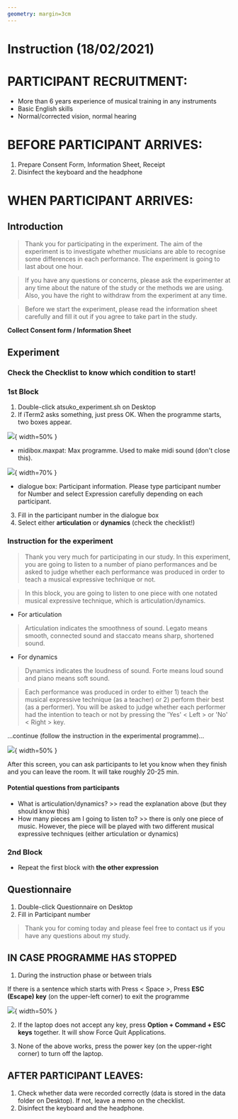 ```yaml
---
geometry: margin=3cm
---
```

# Instruction (18/02/2021)
# PARTICIPANT RECRUITMENT:

- More than 6 years experience of musical training in any instruments
- Basic English skills
- Normal/corrected vision, normal hearing

# BEFORE PARTICIPANT ARRIVES:
1. Prepare Consent Form, Information Sheet, Receipt
2. Disinfect the keyboard and the headphone

# WHEN PARTICIPANT ARRIVES:

## Introduction
> Thank you for participating in the experiment. The aim of the experiment is to investigate whether musicians are able to recognise some differences in each performance. The experiment is going to last about one hour.

> If you have any questions or concerns, please ask the experimenter at any time about the nature of the study or the methods we are using. Also, you have the right to withdraw from the experiment at any time.

> Before we start the experiment, please read the information sheet carefully and fill it out if you agree to take part in the study.

**Collect Consent form / Information Sheet**

## Experiment

### Check the Checklist to know which condition to start!

### 1st Block
1. Double-click atsuko_experiment.sh on Desktop
2. If iTerm2 asks something, just press OK. When the programme starts, two boxes appear.

![](midibox.png){ width=50% }

- midibox.maxpat: Max programme. Used to make midi sound (don't close this).

![](dlgbox.png){ width=70% }

- dialogue box: Participant information. Please type participant number for Number and select Expression carefully depending on each participant.

3. Fill in the participant number in the dialogue box
4. Select either **articulation** or **dynamics** (check the checklist!)

### Instruction for the experiment
> Thank you very much for participating in our study. In this experiment, you are going to listen to a number of piano performances and be asked to judge whether each performance was produced in order to teach a musical expressive technique or not.

> In this block, you are going to listen to one piece with one notated musical expressive technique, which is articulation/dynamics.

- For articulation

> Articulation indicates the smoothness of sound. Legato means smooth, connected sound and staccato means sharp, shortened sound.

- For dynamics

> Dynamics indicates the loudness of sound. Forte means loud sound and piano means soft sound.

> Each performance was produced in order to either 1) teach the musical expressive technique (as a teacher) or 2) perform their best (as a performer). You will be asked to judge whether each performer had the intention to teach or not by pressing the 'Yes' < Left > or 'No' < Right > key.

...continue (follow the instruction in the experimental programme)...

![](start.png){ width=50% }

After this screen, you can ask participants to let you know when they finish and you can leave the room. It will take roughly 20-25 min.

#### Potential questions from participants
- What is articulation/dynamics? >> read the explanation above (but they should know this)
- How many pieces am I going to listen to? >> there is only one piece of music. However, the piece will be played with two different musical expressive techniques (either articulation or dynamics)

### 2nd Block
- Repeat the first block with **the other expression**

## Questionnaire
1. Double-click Questionnaire on Desktop
2. Fill in Participant number

> Thank you for coming today and please feel free to contact us if you have any questions about my study.

## IN CASE PROGRAMME HAS STOPPED
1. During the instruction phase or between trials

If there is a sentence which starts with Press < Space >, Press **ESC (Escape) key** (on the upper-left corner) to exit the programme

![](quit.png){ width=50% }

2. If the laptop does not accept any key, press **Option + Command + ESC keys** together. It will show Force Quit Applications.

3. None of the above works, press the power key (on the upper-right corner) to turn off the laptop.

## AFTER PARTICIPANT LEAVES:
1. Check whether data were recorded correctly (data is stored in the data folder on Desktop). If not, leave a memo on the checklist.
2. Disinfect the keyboard and the headphone.
</p>
